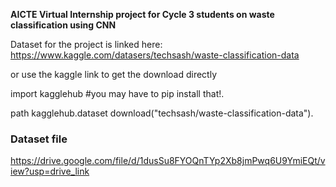 **AICTE Virtual Internship project for Cycle 3 students on waste classification using CNN**


Dataset for the project is linked here: https://www.kaggle.com/datasers/techsash/waste-classification-data

or use the kaggle link to get the download directly


import kagglehub #you may have to pip install that!.

path kagglehub.dataset download("techsash/waste-classification-data").

### Dataset file 
https://drive.google.com/file/d/1dusSu8FYOQnTYp2Xb8jmPwq6U9YmiEQt/view?usp=drive_link
